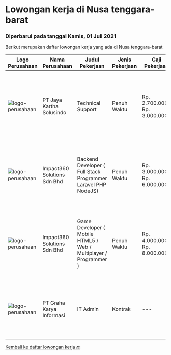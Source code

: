 
  # Lowongan kerja di Nusa tenggara-barat

  ### Diperbarui pada tanggal Kamis, 01 Juli 2021

  Berikut merupakan daftar lowongan kerja yang ada di Nusa tenggara-barat

  |Logo Perusahaan | Nama Perusahaan | Judul Pekerjaan | Jenis Pekerjaan | Gaji Pekerjaan | Lokasi | Deskripsi | Tanggal diunggah | Pranala |
  | -------------- | --------------- | --------------- | --------- | --------- | -------------- | ------- | ----------- | ----------- |
  |![logo-perusahaan](https://image-service-cdn.seek.com.au/295a790b1e507a7e7e1ece863a9cbc400be15412/ee4dce1061f3f616224767ad58cb2fc751b8d2dc)|PT Jaya Kartha Solusindo|Technical Support|Penuh Waktu|Rp. 2.700.000-Rp. 3.000.000|Denpasar|Berusia minimal 20 tahun sampai dengan 30 tahun Pendidikan terakhir minimal SMK atau sederajat Memiliki kemampuan komunikasi dan attitude yang baik...|Senin, 28 Juni 2021|https://www.jobstreet.co.id/id/job/technical-support-3566476?token=0~6cf036ef-00f1-4c05-85e9-bcf8e82bdc85&sectionRank=1&jobId=jobstreet-id-job-3566476|
|![logo-perusahaan](https://image-service-cdn.seek.com.au/06b729438205195a03d4bcec08ce1ddd5d9c1576/ee4dce1061f3f616224767ad58cb2fc751b8d2dc)|Impact360 Solutions Sdn Bhd|Backend Developer ( Full Stack Programmer Laravel PHP NodeJS)|Penuh Waktu|Rp. 3.000.000-Rp. 6.000.000|Jakarta Raya|We are a game company hiring backend and full stack programmers from all parts of Indonesia (remote work). If you have real experience buildinga)...|Selasa, 29 Juni 2021|https://www.jobstreet.co.id/id/job/backend-developer-full-stack-programmer-laravel-php-nodejs-4601828/origin/my?token=0~6cf036ef-00f1-4c05-85e9-bcf8e82bdc85&sectionRank=2&jobId=jobstreet-my-job-4601828|
|![logo-perusahaan](https://image-service-cdn.seek.com.au/06b729438205195a03d4bcec08ce1ddd5d9c1576/ee4dce1061f3f616224767ad58cb2fc751b8d2dc)|Impact360 Solutions Sdn Bhd|Game Developer ( Mobile HTML5 / Web / Multiplayer / Programmer )|Penuh Waktu|Rp. 4.000.000-Rp. 8.000.000|Aceh|We are hiring remote HTML5 game developers from all parts of Indonesia. If you have real experience building HTML5 games or applications, you're...|Selasa, 22 Juni 2021|https://www.jobstreet.co.id/id/job/game-developer-mobile-html5-web-multiplayer-programmer-4597348/origin/my?token=0~6cf036ef-00f1-4c05-85e9-bcf8e82bdc85&sectionRank=3&jobId=jobstreet-my-job-4597348|
|![logo-perusahaan](https://image-service-cdn.seek.com.au/c318dd0b699c6160d2411e7473745c289633be44/ee4dce1061f3f616224767ad58cb2fc751b8d2dc)|PT Graha Karya Informasi|IT Admin|Kontrak|---|Jakarta Raya|Age preference: millennial (max 30 years old) Min D3/ S1 Any Major or related field of study. Excel Intermediate skill (query, pivot, vlookup,...|Rabu, 16 Juni 2021|https://www.jobstreet.co.id/id/job/it-admin-3557983?token=0~6cf036ef-00f1-4c05-85e9-bcf8e82bdc85&sectionRank=4&jobId=jobstreet-id-job-3557983|


  [Kembali ke daftar lowongan kerja 🔙](../README.md#daftar-lowongan-kerja)
  